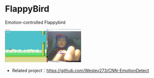 # FlappyBird
Emotion-controlled Flappybird

<img src="https://github.com/Wesley273/CNN-EmotionDetect/blob/fb3e1dae3d86573e113fd68581d4ffffdd5ab71f/img/test3.jpg" width="50%">

- Related project：https://github.com/Wesley273/CNN-EmotionDetect

